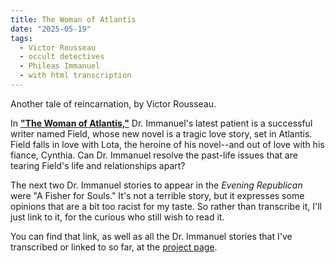 ```yaml
---
title: The Woman of Atlantis
date: "2025-05-19"
tags: 
  - Victor Rousseau
  - occult detectives
  - Phileas Immanuel
  - with html transcription
---
```


Another tale of reincarnation, by Victor Rousseau.

In [**"The Woman of Atlantis,"**](/victor-rousseau/woman-of-atlantis) Dr. Immanuel's latest patient is a successful writer named Field, whose new novel is a tragic love story, set in Atlantis. Field falls in love with Lota, the heroine of his novel--and out of love with his fiance, Cynthia. 
Can Dr. Immanuel resolve the past-life issues that are tearing Field's life and relationships apart?

The next two Dr. Immanuel stories to appear in the *Evening Republican* were "A Fisher for Souls." It's not a terrible story, but it expresses some opinions that are a bit too racist for my taste. So rather than transcribe it, I'll just link to it, for the curious who still wish to read it.

You can find that link, as well as all the Dr. Immanuel stories that I've transcribed or linked to so far, at the [project page](/pages/victor-rousseau/#dr-phileas-immanuel-tracer-of-egos).



